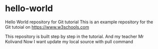 # hello-world
Hello World repository for Git tutorial
This is an example repository for the Git tutoial on https://www.w3schools.com

This repository is built step by step in the tutorial.
And my teacher Mr Kolivand
Now I want update my local source with pull command
